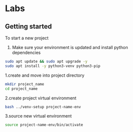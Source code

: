 # Labs

## Getting started

To start a new project

1. Make sure your environment is updated and install python dependencies

```sh
sudo apt update && sudo apt upgrade -y
sudo apt install -y python3-venv python3-pip
```

1.create and move into project directory

```sh
mkdir project_name
cd project_name
```

2.create project virtual environment

```sh
bash ../venv-setup project-name-env
```

3.source new virtual environment

```sh
source project-name-env/bin/activate
```
